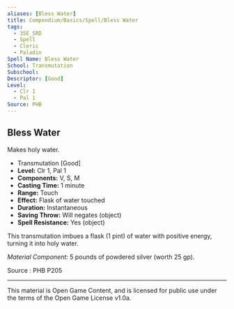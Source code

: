 ```yaml
---
aliases: [Bless Water]
title: Compendium/Basics/Spell/Bless Water
tags: 
  - 35E_SRD
  - Spell
  - Cleric
  - Paladin
Spell Name: Bless Water
School: Transmutation
Subschool: 
Descriptor: [Good]
Level:
  - Clr 1
  - Pal 1
Source: PHB
---
```


## Bless Water

Makes holy water.

*   Transmutation [Good]
*   **Level:** Clr 1, Pal 1
*   **Components:** V, S, M
*   **Casting Time:** 1 minute
*   **Range:** Touch
*   **Effect:** Flask of water touched
*   **Duration:** Instantaneous
*   **Saving Throw:** Will negates (object)
*   **Spell Resistance:** Yes (object)

This transmutation imbues a flask (1 pint) of water with positive energy, turning it into holy water.

*Material Component:* 5 pounds of powdered silver (worth 25 gp).

Source : PHB P205

---

This material is Open Game Content, and is licensed for public use under  
the terms of the Open Game License v1.0a.
